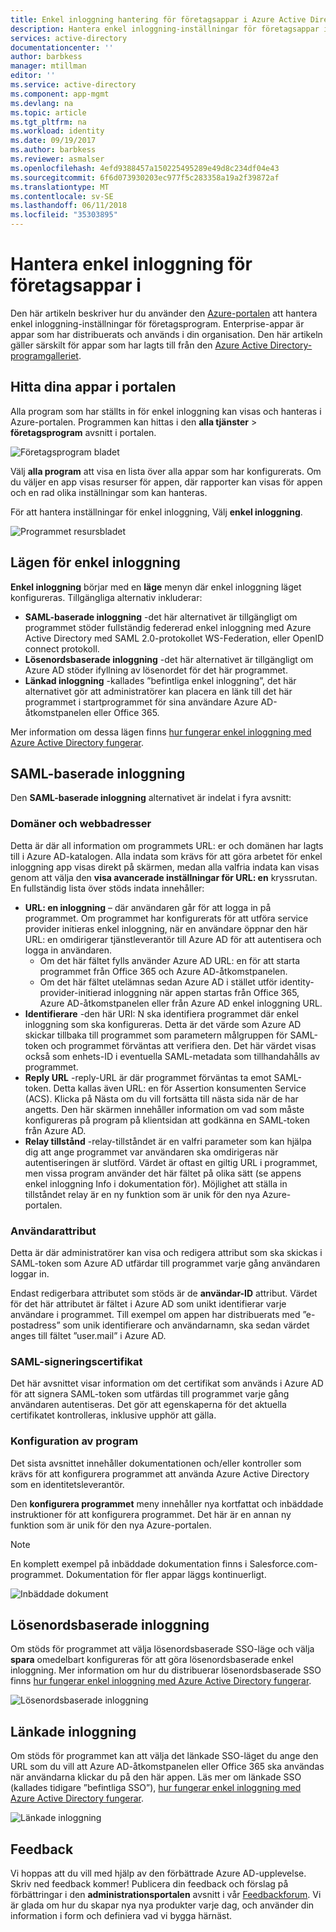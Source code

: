 ```yaml
---
title: Enkel inloggning hantering för företagsappar i Azure Active Directory | Microsoft Docs
description: Hantera enkel inloggning-inställningar för företagsappar inom organisationen från Azure Active Directory-programgalleriet
services: active-directory
documentationcenter: ''
author: barbkess
manager: mtillman
editor: ''
ms.service: active-directory
ms.component: app-mgmt
ms.devlang: na
ms.topic: article
ms.tgt_pltfrm: na
ms.workload: identity
ms.date: 09/19/2017
ms.author: barbkess
ms.reviewer: asmalser
ms.openlocfilehash: 4efd9388457a150225495289e49d8c234df04e43
ms.sourcegitcommit: 6f6d073930203ec977f5c283358a19a2f39872af
ms.translationtype: MT
ms.contentlocale: sv-SE
ms.lasthandoff: 06/11/2018
ms.locfileid: "35303895"
---
```

# <a name="managing-single-sign-on-for-enterprise-apps"></a>Hantera enkel inloggning för företagsappar i

Den här artikeln beskriver hur du använder den [Azure-portalen](https://portal.azure.com) att hantera enkel inloggning-inställningar för företagsprogram. Enterprise-appar är appar som har distribuerats och används i din organisation. Den här artikeln gäller särskilt för appar som har lagts till från den [Azure Active Directory-programgalleriet](what-is-single-sign-on.md#get-started-with-the-azure-ad-application-gallery). 

## <a name="finding-your-apps-in-the-portal"></a>Hitta dina appar i portalen
Alla program som har ställts in för enkel inloggning kan visas och hanteras i Azure-portalen. Programmen kan hittas i den **alla tjänster** &gt; **företagsprogram** avsnitt i portalen. 

![Företagsprogram bladet](./media/configure-single-sign-on-portal/enterprise-apps-blade.png)

Välj **alla program** att visa en lista över alla appar som har konfigurerats. Om du väljer en app visas resurser för appen, där rapporter kan visas för appen och en rad olika inställningar som kan hanteras.

För att hantera inställningar för enkel inloggning, Välj **enkel inloggning**.

![Programmet resursbladet](./media/configure-single-sign-on-portal/enterprise-apps-sso-blade.png)

## <a name="single-sign-on-modes"></a>Lägen för enkel inloggning
**Enkel inloggning** börjar med en **läge** menyn där enkel inloggning läget konfigureras. Tillgängliga alternativ inkluderar:

* **SAML-baserade inloggning** -det här alternativet är tillgängligt om programmet stöder fullständig federerad enkel inloggning med Azure Active Directory med SAML 2.0-protokollet WS-Federation, eller OpenID connect protokoll.
* **Lösenordsbaserade inloggning** -det här alternativet är tillgängligt om Azure AD stöder ifyllning av lösenordet för det här programmet.
* **Länkad inloggning** -kallades ”befintliga enkel inloggning”, det här alternativet gör att administratörer kan placera en länk till det här programmet i startprogrammet för sina användare Azure AD-åtkomstpanelen eller Office 365.

Mer information om dessa lägen finns [hur fungerar enkel inloggning med Azure Active Directory fungerar](what-is-single-sign-on.md#how-does-single-sign-on-with-azure-active-directory-work).

## <a name="saml-based-sign-on"></a>SAML-baserade inloggning
Den **SAML-baserade inloggning** alternativet är indelat i fyra avsnitt:

### <a name="domains-and-urls"></a>Domäner och webbadresser
Detta är där all information om programmets URL: er och domänen har lagts till i Azure AD-katalogen. Alla indata som krävs för att göra arbetet för enkel inloggning app visas direkt på skärmen, medan alla valfria indata kan visas genom att välja den **visa avancerade inställningar för URL: en** kryssrutan. En fullständig lista över stöds indata innehåller:

* **URL: en inloggning** – där användaren går för att logga in på programmet. Om programmet har konfigurerats för att utföra service provider initieras enkel inloggning, när en användare öppnar den här URL: en omdirigerar tjänstleverantör till Azure AD för att autentisera och logga in användaren. 
  * Om det här fältet fylls använder Azure AD URL: en för att starta programmet från Office 365 och Azure AD-åtkomstpanelen.
  * Om det här fältet utelämnas sedan Azure AD i stället utför identity-provider-initierad inloggning när appen startas från Office 365, Azure AD-åtkomstpanelen eller från Azure AD enkel inloggning URL.
* **Identifierare** -den här URI: N ska identifiera programmet där enkel inloggning som ska konfigureras. Detta är det värde som Azure AD skickar tillbaka till programmet som parametern målgruppen för SAML-token och programmet förväntas att verifiera den. Det här värdet visas också som enhets-ID i eventuella SAML-metadata som tillhandahålls av programmet.
* **Reply URL** -reply-URL är där programmet förväntas ta emot SAML-token. Detta kallas även URL: en för Assertion konsumenten Service (ACS). Klicka på Nästa om du vill fortsätta till nästa sida när de har angetts. Den här skärmen innehåller information om vad som måste konfigureras på program på klientsidan att godkänna en SAML-token från Azure AD.
* **Relay tillstånd** -relay-tillståndet är en valfri parameter som kan hjälpa dig att ange programmet var användaren ska omdirigeras när autentiseringen är slutförd. Värdet är oftast en giltig URL i programmet, men vissa program använder det här fältet på olika sätt (se appens enkel inloggning Info i dokumentation för). Möjlighet att ställa in tillståndet relay är en ny funktion som är unik för den nya Azure-portalen.

### <a name="user-attributes"></a>Användarattribut
Detta är där administratörer kan visa och redigera attribut som ska skickas i SAML-token som Azure AD utfärdar till programmet varje gång användaren loggar in.

Endast redigerbara attributet som stöds är de **användar-ID** attribut. Värdet för det här attributet är fältet i Azure AD som unikt identifierar varje användare i programmet. Till exempel om appen har distribuerats med ”e-postadress” som unik identifierare och användarnamn, ska sedan värdet anges till fältet ”user.mail” i Azure AD.

### <a name="saml-signing-certificate"></a>SAML-signeringscertifikat
Det här avsnittet visar information om det certifikat som används i Azure AD för att signera SAML-token som utfärdas till programmet varje gång användaren autentiseras. Det gör att egenskaperna för det aktuella certifikatet kontrolleras, inklusive upphör att gälla.

### <a name="application-configuration"></a>Konfiguration av program
Det sista avsnittet innehåller dokumentationen och/eller kontroller som krävs för att konfigurera programmet att använda Azure Active Directory som en identitetsleverantör.

Den **konfigurera programmet** meny innehåller nya kortfattat och inbäddade instruktioner för att konfigurera programmet. Det här är en annan ny funktion som är unik för den nya Azure-portalen.

> [!NOTE]
> En komplett exempel på inbäddade dokumentation finns i Salesforce.com-programmet. Dokumentation för fler appar läggs kontinuerligt.
> 
> 

![Inbäddade dokument](./media/configure-single-sign-on-portal/enterprise-apps-blade-embedded-docs.png)

## <a name="password-based-sign-on"></a>Lösenordsbaserade inloggning
Om stöds för programmet att välja lösenordsbaserade SSO-läge och välja **spara** omedelbart konfigureras för att göra lösenordsbaserade enkel inloggning. Mer information om hur du distribuerar lösenordsbaserade SSO finns [hur fungerar enkel inloggning med Azure Active Directory fungerar](what-is-single-sign-on.md#how-does-single-sign-on-with-azure-active-directory-work).

![Lösenordsbaserade inloggning](./media/configure-single-sign-on-portal/enterprise-apps-blade-password-sso.png)

## <a name="linked-sign-on"></a>Länkade inloggning
Om stöds för programmet kan att välja det länkade SSO-läget du ange den URL som du vill att Azure AD-åtkomstpanelen eller Office 365 ska användas när användarna klickar du på den här appen. Läs mer om länkade SSO (kallades tidigare ”befintliga SSO”), [hur fungerar enkel inloggning med Azure Active Directory fungerar](what-is-single-sign-on.md#how-does-single-sign-on-with-azure-active-directory-work).

![Länkade inloggning](./media/configure-single-sign-on-portal/enterprise-apps-blade-linked-sso.png)

## <a name="feedback"></a>Feedback

Vi hoppas att du vill med hjälp av den förbättrade Azure AD-upplevelse. Skriv ned feedback kommer! Publicera din feedback och förslag på förbättringar i den **administrationsportalen** avsnitt i vår [Feedbackforum](https://feedback.azure.com/forums/169401-azure-active-directory/category/162510-admin-portal).  Vi är glada om hur du skapar nya nya produkter varje dag, och använder din information i form och definiera vad vi bygga härnäst.

